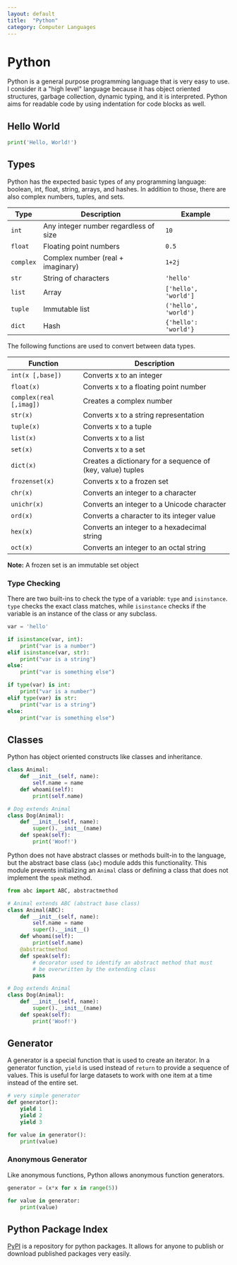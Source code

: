 ```yaml
---
layout: default
title:  "Python"
category: Computer Languages
---
```


# Python
Python is a general purpose programming language that is very easy
to use. I consider it a "high level" language because it has object
oriented structures, garbage collection, dynamic typing, and it is
interpreted. Python aims for readable code by using indentation for
code blocks as well.

## Hello World
```python
print('Hello, World!')
```

## Types
Python has the expected basic types of any programming language:
boolean, int, float, string, arrays, and hashes. In addition to
those, there are also complex numbers, tuples, and sets.

| Type | Description | Example |
| ---- | ----------- | ------- |
| `int` | Any integer number regardless of size | `10` |
| `float` | Floating point numbers | `0.5` |
| `complex` | Complex number (real + imaginary) | `1+2j` |
| `str` | String of characters | `'hello'` |
| `list` | Array | `['hello', 'world']` |
| `tuple` | Immutable list | `('hello', 'world')` |
| `dict` | Hash | `{'hello': 'world'}` |

The following functions are used to convert between data types.

| Function | Description |
| -------- | ----------- |
| `int(x [,base])` | Converts x to an integer |
| `float(x)` | Converts x to a floating point number |
| `complex(real [,imag])` | Creates a complex number |
| `str(x)` | Converts x to a string representation |
| `tuple(x)` | Converts x to a tuple |
| `list(x)` | Converts x to a list |
| `set(x)` | Converts x to a set |
| `dict(x)` | Creates a dictionary for a sequence of (key, value) tuples |
| `frozenset(x)` | Converts x to a frozen set |
| `chr(x)` | Converts an integer to a character |
| `unichr(x)` | Converts an integer to a Unicode character |
| `ord(x)` | Converts a character to its integer value |
| `hex(x)` | Converts an integer to a hexadecimal string |
| `oct(x)` | Converts an integer to an octal string |

**Note:** A frozen set is an immutable set object

### Type Checking
There are two built-ins to check the type of a variable: `type` and `isinstance`.
`type` checks the exact class matches, while `isinstance` checks if the variable
is an instance of the class or any subclass.

```python
var = 'hello'

if isinstance(var, int):
    print("var is a number")
elif isinstance(var, str):
    print("var is a string")
else:
    print("var is something else")

if type(var) is int:
    print("var is a number")
elif type(var) is str:
    print("var is a string")
else:
    print("var is something else")
```

## Classes
Python has object oriented constructs like classes and inheritance.

```python
class Animal:
    def __init__(self, name):
        self.name = name
    def whoami(self):
        print(self.name)

# Dog extends Animal
class Dog(Animal):
    def __init__(self, name):
        super().__init__(name)
    def speak(self):
        print('Woof!')
```

Python does not have abstract classes or methods built-in to the
language, but the abstract base class (`abc`) module adds this
functionality. This module prevents initializing an `Animal` class
or defining a class that does not implement the `speak` method.

```python
from abc import ABC, abstractmethod

# Animal extends ABC (abstract base class)
class Animal(ABC):
    def __init__(self, name):
        self.name = name
        super().__init__()
    def whoami(self):
        print(self.name)
    @abstractmethod
    def speak(self):
        # decorator used to identify an abstract method that must
        # be overwritten by the extending class
        pass

# Dog extends Animal
class Dog(Animal):
    def __init__(self, name):
        super().__init__(name)
    def speak(self):
        print('Woof!')
```

## Generator
A generator is a special function that is used to create an iterator.
In a generator function, `yield` is used instead of `return` to
provide a sequence of values. This is useful for large datasets to
work with one item at a time instead of the entire set.

```python
# very simple generator
def generator():
    yield 1
    yield 2
    yield 3

for value in generator():
    print(value)
```

### Anonymous Generator
Like anonymous functions, Python allows anonymous function generators.

```python
generator = (x*x for x in range(5))

for value in generator:
    print(value)
```

## Python Package Index
[PyPI](https://pypi.org/) is a repository for python packages. It
allows for anyone to publish or download published packages very
easily.
